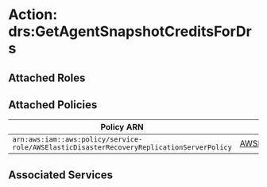 # Action: drs:GetAgentSnapshotCreditsForDrs

## Attached Roles

## Attached Policies

| Policy ARN | Policy Name |
|------------|-------------|
| `arn:aws:iam::aws:policy/service-role/AWSElasticDisasterRecoveryReplicationServerPolicy` | [AWSElasticDisasterRecoveryReplicationServerPolicy](../policies.md#awselasticdisasterrecoveryreplicationserverpolicy) |

## Associated Services

